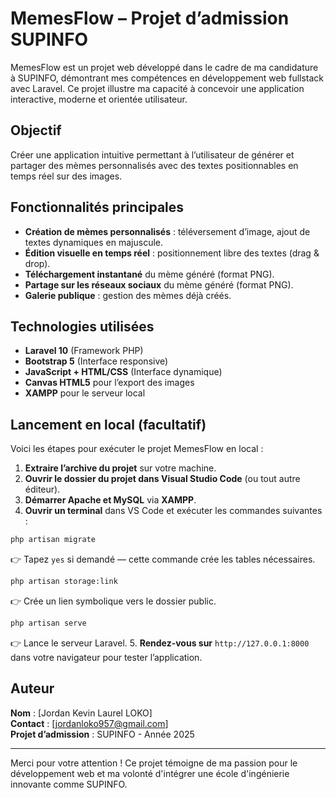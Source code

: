 # MemesFlow – Projet d’admission SUPINFO

MemesFlow est un projet web développé dans le cadre de ma candidature à SUPINFO, démontrant mes compétences en développement web fullstack avec Laravel. Ce projet illustre ma capacité à concevoir une application interactive, moderne et orientée utilisateur.

## Objectif

Créer une application intuitive permettant à l’utilisateur de générer et partager des mèmes personnalisés avec des textes positionnables en temps réel sur des images.

## Fonctionnalités principales

- **Création de mèmes personnalisés** : téléversement d’image, ajout de textes dynamiques en majuscule.
- **Édition visuelle en temps réel** : positionnement libre des textes (drag & drop).
- **Téléchargement instantané** du mème généré (format PNG).
- **Partage sur les réseaux sociaux** du mème généré (format PNG).
- **Galerie publique** : gestion des mèmes déjà créés.

## Technologies utilisées

- **Laravel 10** (Framework PHP)
- **Bootstrap 5** (Interface responsive)
- **JavaScript + HTML/CSS** (Interface dynamique)
- **Canvas HTML5** pour l’export des images
- **XAMPP** pour le serveur local

## Lancement en local (facultatif)

Voici les étapes pour exécuter le projet MemesFlow en local :

1. **Extraire l’archive du projet** sur votre machine.
2. **Ouvrir le dossier du projet dans Visual Studio Code** (ou tout autre éditeur).
3. **Démarrer Apache et MySQL** via **XAMPP**.
4. **Ouvrir un terminal** dans VS Code et exécuter les commandes suivantes :

```bash
php artisan migrate
```

👉 Tapez `yes` si demandé — cette commande crée les tables nécessaires.

```bash
php artisan storage:link
```

👉 Crée un lien symbolique vers le dossier public.

```bash
php artisan serve
```

👉 Lance le serveur Laravel.
5. **Rendez-vous sur** `http://127.0.0.1:8000` dans votre navigateur pour tester l’application.

## Auteur

**Nom** : [Jordan Kevin Laurel LOKO]  
**Contact** : [jordanloko957@gmail.com]  
**Projet d’admission** : SUPINFO - Année 2025

---

Merci pour votre attention ! Ce projet témoigne de ma passion pour le développement web et ma volonté d'intégrer une école d'ingénierie innovante comme SUPINFO.
